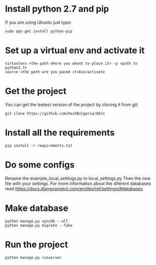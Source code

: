 # Install python 2.7 and pip

If you are using Ubuntu just type:
```
sudo apt-get install python-pip
```
# Set up a virtual env and activate it

```
virtualenv <the path where you whant to place it> -p <path to python2.7>
source <the path wre you paced it>bin/activate
```

# Get the project

You can get the leatest version of the project by cloning it from git:

```
git clone https://github.com/HackBulgaria/Odin
```

# Install all the requirements
```
pip install -r requirements.txt
```

# Do some configs
Rename the example_local_settings.py to local_settings.py
Then the new file with your settings. For more information about the diferent databases read https://docs.djangoproject.com/en/dev/ref/settings/#databases

# Make database
```
python manage.py syncdb --all
python manage.py migrate --fake
```
# Run the project
```
python manage.py runserver
```